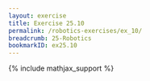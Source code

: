```yaml
---
layout: exercise
title: Exercise 25.10
permalink: /robotics-exercises/ex_10/
breadcrumb: 25-Robotics
bookmarkID: ex25.10
---
```


{% include mathjax_support %}
